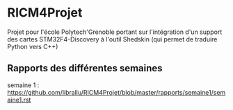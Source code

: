 # RICM4Projet
Projet pour l'école Polytech'Grenoble portant sur l'intégration d'un support 
des cartes STM32F4-Discovery à l'outil Shedskin (qui permet de traduire Python vers C++)


## Rapports des différentes semaines

semaine 1 : https://github.com/librallu/RICM4Projet/blob/master/rapports/semaine1/semaine1.rst
